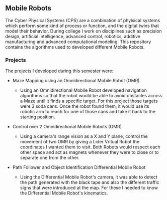 ## Mobile Robots 
The Cyber Physical Systems (CPS) are a combination of phyisical systems which 
perform some kind of process or function, and the digital twins that model 
their behavior. During college I work on disciplines such as precision 
design, artificial intelligence, advanced control, robotics, additive 
manufacturing and advanced computational modeling. This repository contains 
the algorithms used to developed different Mobile Robots. 


### Projects
The projects I developed during this semester were:
* Maze Mapping using an Omnidirectional Mobile Robot (OMR)
    * Using an Omnidirectional Mobile Robot developed navigation algorithms so that
      the robot would be able to avoid obstacles across a Maze until it finds a specific
      target. For this project those targets were 3 soda cans. Once the robot found them,
      it would use its robotic arm to reach for one of those cans and take it back to the
      starting position.

* Control over 2 Omnidirectional Mobile Robots (OMR)
    * Using a camera's range vision as a X and Y plane, control the movement of two OMR
      by giving a Lider Vritual Robot the coordinates I wanted them to visit. Both Robots
      would respect each other space and act as magnets whenever they were to close or to
      separate one from the other.
      
*  Path Follower and Object Identification Differential Mobile Robot
   *  Using the Differential Mobile Robot's camera, it was able to detect the path generated
      with the black tape and also the different traffic signs that were introduced at the map.
      For these I needed to know the Differential Mobile Robot's kinematics.
